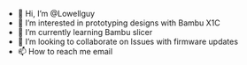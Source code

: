 - 👋 Hi, I’m @Lowellguy
- 👀 I’m interested in prototyping designs with Bambu X1C
- 🌱 I’m currently learning Bambu slicer
- 💞️ I’m looking to collaborate on Issues with firmware updates
- 📫 How to reach me email

<!---
Lowellguy/Lowellguy is a ✨ special ✨ repository because its `README.md` (this file) appears on your GitHub profile.
You can click the Preview link to take a look at your changes.
--->
